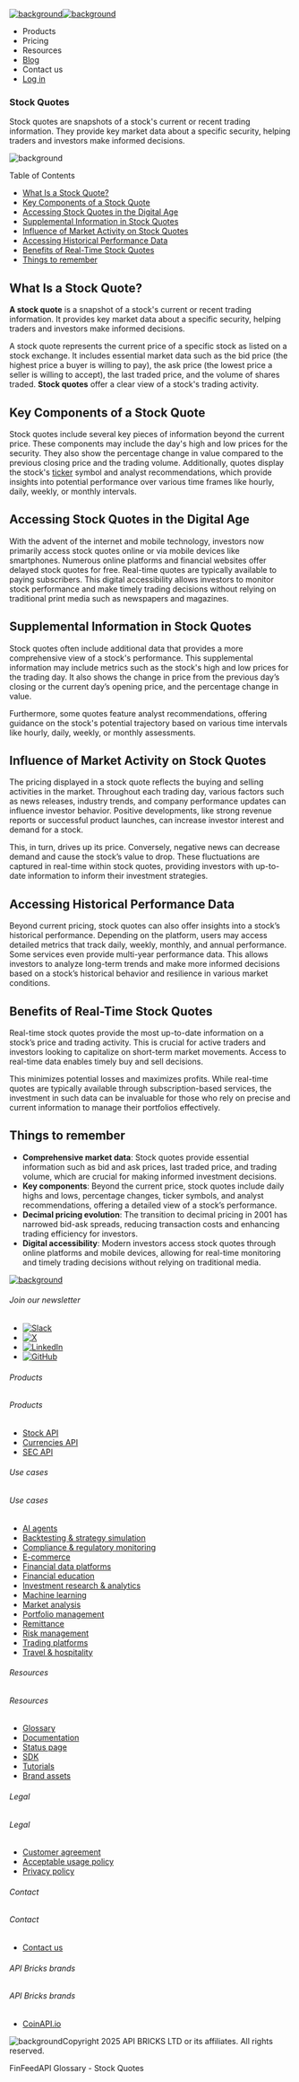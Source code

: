[![background](/_next/image?url=https%3A%2F%2Fcdn.sanity.io%2Fimages%2Fxpx4czto%2Fproduction%2Fc9a795fc7fb3558997d636211a44e71eb59288f0-773x184.png&w=1920&q=75)![background](https://cdn.sanity.io/images/xpx4czto/production/875913d8710b3054c19fad19673dc5592614265e-773x184.svg)](/)

* Products
* Pricing
* Resources
* [Blog](/blog)
* Contact us
* [Log in](https://console.finfeedapi.com/?link=/apikeys/create)

### Stock Quotes

Stock quotes are snapshots of a stock's current or recent trading information. They provide key market data about a specific security, helping traders and investors make informed decisions.

![background](https://cdn.sanity.io/images/xpx4czto/production/999c709b2777af013884c6e2623e9aa699585a06-429x429.svg)

Table of Contents

* [What Is a Stock Quote?](#link-5b2fc4b87f9a)
* [Key Components of a Stock Quote](#link-22021f8261e4)
* [Accessing Stock Quotes in the Digital Age](#link-b2b4838c0a8a)
* [Supplemental Information in Stock Quotes](#link-55fc3fdaa483)
* [Influence of Market Activity on Stock Quotes](#link-c6f0ecaf1bdb)
* [Accessing Historical Performance Data](#link-3a69fa9e3d48)
* [Benefits of Real-Time Stock Quotes](#link-4810dcaf841f)
* [Things to remember](#link-5fb2a9d82a2e)

What Is a Stock Quote?
----------------------

**A stock quote** is a snapshot of a stock's current or recent trading information. It provides key market data about a specific security, helping traders and investors make informed decisions.

A stock quote represents the current price of a specific stock as listed on a stock exchange. It includes essential market data such as the bid price (the highest price a buyer is willing to pay), the ask price (the lowest price a seller is willing to accept), the last traded price, and the volume of shares traded. **Stock quotes** offer a clear view of a stock's trading activity.

Key Components of a Stock Quote
-------------------------------

Stock quotes include several key pieces of information beyond the current price. These components may include the day's high and low prices for the security. They also show the percentage change in value compared to the previous closing price and the trading volume. Additionally, quotes display the stock's [ticker](https://www.finfeedapi.com/learn/glossary/tick-size) symbol and analyst recommendations, which provide insights into potential performance over various time frames like hourly, daily, weekly, or monthly intervals.

Accessing Stock Quotes in the Digital Age
-----------------------------------------

With the advent of the internet and mobile technology, investors now primarily access stock quotes online or via mobile devices like smartphones. Numerous online platforms and financial websites offer delayed stock quotes for free. Real-time quotes are typically available to paying subscribers. This digital accessibility allows investors to monitor stock performance and make timely trading decisions without relying on traditional print media such as newspapers and magazines.

Supplemental Information in Stock Quotes
----------------------------------------

Stock quotes often include additional data that provides a more comprehensive view of a stock's performance. This supplemental information may include metrics such as the stock's high and low prices for the trading day. It also shows the change in price from the previous day’s closing or the current day’s opening price, and the percentage change in value.

Furthermore, some quotes feature analyst recommendations, offering guidance on the stock's potential trajectory based on various time intervals like hourly, daily, weekly, or monthly assessments.

Influence of Market Activity on Stock Quotes
--------------------------------------------

The pricing displayed in a stock quote reflects the buying and selling activities in the market. Throughout each trading day, various factors such as news releases, industry trends, and company performance updates can influence investor behavior. Positive developments, like strong revenue reports or successful product launches, can increase investor interest and demand for a stock.

This, in turn, drives up its price. Conversely, negative news can decrease demand and cause the stock’s value to drop. These fluctuations are captured in real-time within stock quotes, providing investors with up-to-date information to inform their investment strategies.

Accessing Historical Performance Data
-------------------------------------

Beyond current pricing, stock quotes can also offer insights into a stock’s historical performance. Depending on the platform, users may access detailed metrics that track daily, weekly, monthly, and annual performance. Some services even provide multi-year performance data. This allows investors to analyze long-term trends and make more informed decisions based on a stock’s historical behavior and resilience in various market conditions.

Benefits of Real-Time Stock Quotes
----------------------------------

Real-time stock quotes provide the most up-to-date information on a stock’s price and trading activity. This is crucial for active traders and investors looking to capitalize on short-term market movements. Access to real-time data enables timely buy and sell decisions.

This minimizes potential losses and maximizes profits. While real-time quotes are typically available through subscription-based services, the investment in such data can be invaluable for those who rely on precise and current information to manage their portfolios effectively.

Things to remember
------------------

* **Comprehensive market data**: Stock quotes provide essential information such as bid and ask prices, last traded price, and trading volume, which are crucial for making informed investment decisions.
* **Key components**: Beyond the current price, stock quotes include daily highs and lows, percentage changes, ticker symbols, and analyst recommendations, offering a detailed view of a stock’s performance.
* **Decimal pricing evolution**: The transition to decimal pricing in 2001 has narrowed bid-ask spreads, reducing transaction costs and enhancing trading efficiency for investors.
* **Digital accessibility**: Modern investors access stock quotes through online platforms and mobile devices, allowing for real-time monitoring and timely trading decisions without relying on traditional media.

[![background](https://cdn.sanity.io/images/xpx4czto/production/8a2788aebc71f7f5dce82eb1b7a5e5cec9a64838-773x184.svg)](/)

###### Join our newsletter

* [![Slack](https://cdn.sanity.io/images/xpx4czto/production/26371f7c1474b3ce9e67c32e006a140ddd704b95-512x512.svg)](https://finfeedapi.slack.com/x-p8539721774929-8529109118914-8531038476964/messages/C08FVM7P68H)
* [![X](/_next/image?url=https%3A%2F%2Fcdn.sanity.io%2Fimages%2Fxpx4czto%2Fproduction%2F0aa41878d0ceb77292d9f847b2f4e21d688460c1-2400x2453.png&w=64&q=75)](https://x.com/FinFeedAPI "Follow FinFeedAPI on X")
* [![LinkedIn](/_next/image?url=https%3A%2F%2Fcdn.sanity.io%2Fimages%2Fxpx4czto%2Fproduction%2Fb9ce6f119974543779bbcad7563e234be8edd900-840x779.png&w=64&q=75)](https://www.linkedin.com/company/finfeedapi/?viewAsMember=true "Join FinFeedAPI on LinkedIn")
* [![GitHub](https://cdn.sanity.io/images/xpx4czto/production/f202b6faccfd5cc46299b976c2635fee60b55aa0-98x96.svg)](https://github.com/api-bricks/api-bricks-sdk/tree/master/finfeedapi)

###### Products

###### Products

* [Stock API](/products/stock-api)
* [Currencies API](/products/currencies-api)
* [SEC API](/products/sec-api)

###### Use cases

###### Use cases

* [AI agents](/use-case/ai-agents)
* [Backtesting & strategy simulation](/use-case/backtesting-strategy-simulation)
* [Compliance & regulatory monitoring](/use-case/compliance-regulatory-monitoring)
* [E-commerce](/use-case/e-commerce)
* [Financial data platforms](/use-case/financial-data-platforms)
* [Financial education](/use-case/education-platforms)
* [Investment research & analytics](/use-case/investment-research-analytics)
* [Machine learning](/use-case/machine-learning)
* [Market analysis](/use-case/market-analysis)
* [Portfolio management](/use-case/portfolio-management)
* [Remittance](/use-case/remittance)
* [Risk management](/use-case/risk-management)
* [Trading platforms](/use-case/trading-platforms)
* [Travel & hospitality](/use-case/travel-hospitality)

###### Resources

###### Resources

* [Glossary](/learn/glossary)
* [Documentation](https://docs.finfeedapi.com/)
* [Status page](https://status.finfeedapi.com/)
* [SDK](https://github.com/api-bricks/api-bricks-sdk/tree/master/finfeedapi)
* [Tutorials](https://github.com/api-bricks/api-bricks-sdk/tree/master/finfeedapi/sec-api-rest/tutorials)
* [Brand assets](https://brandfetch.com/finfeedapi.com)

###### Legal

###### Legal

* [Customer agreement](/legal#link-479af90ac5b8)
* [Acceptable usage policy](/legal#link-469068dc1416)
* [Privacy policy](/legal#link-192d9f962f94)

###### Contact

###### Contact

* [Contact us](/contact-us)

###### API Bricks brands

###### API Bricks brands

* [CoinAPI.io](https://www.coinapi.io/?utm_source=finfeedapi&utm_medium=referral&utm_campaign=finfeedapi_footer)

![background](https://cdn.sanity.io/images/xpx4czto/production/33a64ee50c88a79ba86cc35ba36e9eb13987bbe7-152x184.svg)Copyright 2025 API BRICKS LTD or its affiliates. All rights reserved.

FinFeedAPI Glossary - Stock Quotes